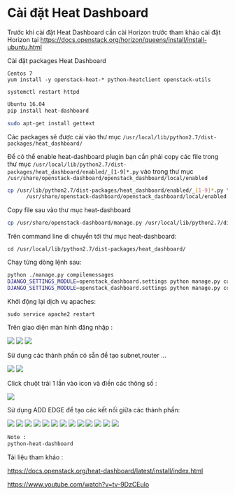 # Cài đặt Heat Dashboard 

Trước khi cài đặt Heat Dashboard cần cài Horizon trước tham khảo cài đặt Horizon tại https://docs.openstack.org/horizon/queens/install/install-ubuntu.html

Cài đặt packages Heat Dashboard

```
Centos 7
yum install -y openstack-heat-* python-heatclient openstack-utils
```
`systemctl restart httpd`

``` sh
Ubuntu 16.04
pip install heat-dashboard
```
``` sh
sudo apt-get install gettext
```

Các packages sẽ được cài vào thư mục `/usr/local/lib/python2.7/dist-packages/heat_dashboard/`


Để có thể enable heat-dashboard plugin bạn cần phải copy các file trong thư mục `/usr/local/lib/python2.7/dist-packages/heat_dashboard/enabled/_[1-9]*.py` vào trong thư mục `/usr/share/openstack-dashboard/openstack_dashboard/local/enabled`

``` sh
cp /usr/lib/python2.7/dist-packages/heat_dashboard/enabled/_[1-9]*.py \
      /usr/share/openstack-dashboard/openstack_dashboard/local/enabled
```

Copy file sau vào thư mục heat-dashboard

``` sh
cp /usr/share/openstack-dashboard/manage.py /usr/local/lib/python2.7/dist-packages/heat_dashboard/
```

Trên command line di chuyển tới thư mục heat-dashboard:

`cd /usr/local/lib/python2.7/dist-packages/heat_dashboard/`

Chạy từng dòng lệnh sau:

``` sh
python ./manage.py compilemessages
DJANGO_SETTINGS_MODULE=openstack_dashboard.settings python manage.py collectstatic --noinput
DJANGO_SETTINGS_MODULE=openstack_dashboard.settings python manage.py compress --force
```
 
 
Khởi động lại dịch vụ apaches: 

`sudo service apache2 restart`

Trên giao diện màn hình đăng nhập :

<img src="https://github.com/anhict/Openstack-Heat/blob/master/images/heat3.png">


<img src="https://github.com/anhict/Openstack-Heat/blob/master/images/heat4.png">


<img src="https://github.com/anhict/Openstack-Heat/blob/master/images/heat5.png">

Sử dụng các thành phần có sẵn để tạo subnet,router ...

<img src="https://github.com/anhict/Openstack-Heat/blob/master/images/heat6.png">


<img src="https://github.com/anhict/Openstack-Heat/blob/master/images/heat7.png">

 
Click chuột trái 1 lần vào icon và điền các thông số :

<img src="https://github.com/anhict/Openstack-Heat/blob/master/images/heat8.png">

Sử dụng ADD EDGE để tạo các kết nối giữa các thành phần:

<img src="https://github.com/anhict/Openstack-Heat/blob/master/images/heat9.png"> 


<img src="https://github.com/anhict/Openstack-Heat/blob/master/images/heat10.png">

<img src="https://github.com/anhict/Openstack-Heat/blob/master/images/heat11.png">


<img src="https://github.com/anhict/Openstack-Heat/blob/master/images/heat12.png">

<img src="https://github.com/anhict/Openstack-Heat/blob/master/images/heat14.png">

<img src="https://github.com/anhict/Openstack-Heat/blob/master/images/heat15.png">

<img src="https://github.com/anhict/Openstack-Heat/blob/master/images/heat16.png">

<img src="https://github.com/anhict/Openstack-Heat/blob/master/images/heat17.png">

<img src="https://github.com/anhict/Openstack-Heat/blob/master/images/heat18.png">

<img src="https://github.com/anhict/Openstack-Heat/blob/master/images/heat19.png">

<img src="https://github.com/anhict/Openstack-Heat/blob/master/images/heat20.png">

<img src="https://github.com/anhict/Openstack-Heat/blob/master/images/heat21.png">

<img src="https://github.com/anhict/Openstack-Heat/blob/master/images/heat22.png">


``` sh 
Note :
python-heat-dashboard
```





























Tài liệu tham khảo : 


https://docs.openstack.org/heat-dashboard/latest/install/index.html


https://www.youtube.com/watch?v=tv-9DzCEulo
